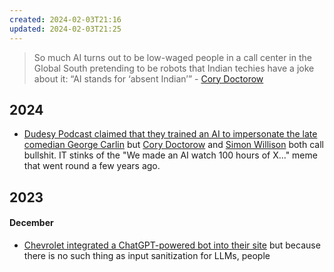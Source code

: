 ```yaml
---
created: 2024-02-03T21:16
updated: 2024-02-03T21:25
---
```

> So much AI turns out to be low-waged people in a call center in the Global South pretending to be robots that Indian techies have a joke about it: “AI stands for ‘absent Indian’” - [Cory Doctorow](https://pluralistic.net/2024/01/31/neural-interface-beta-tester/)

## 2024

- [Dudesy Podcast claimed that they trained an AI to impersonate the late comedian George Carlin](https://arstechnica.com/ai/2024/01/george-carlins-heirs-sue-comedy-podcast-over-ai-generated-impression/) but [Cory Doctorow](https://pluralistic.net/2024/01/29/pay-no-attention/#to-the-little-man-behind-the-curtain) and [Simon Willison](https://www.theregister.com/2024/01/24/willison_ai_software_development/) both call bullshit. IT stinks of the "We made an AI watch 100 hours of X..." meme that went round a few years ago.


## 2023

#### December

- [Chevrolet integrated a ChatGPT-powered bot into their site](https://gizmodo.com/ai-chevy-dealership-chatgpt-bot-customer-service-fail-1851111825) but because there is no such thing as input sanitization for LLMs, people 
